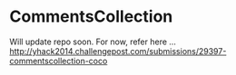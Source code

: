 CommentsCollection
==================

Will update repo soon.
For now, refer here ... http://yhack2014.challengepost.com/submissions/29397-commentscollection-coco
